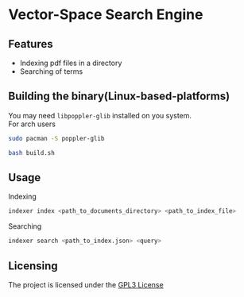 # Vector-Space Search Engine

## Features
- Indexing pdf files in a directory  
- Searching of terms

## Building the binary(Linux-based-platforms)
You may need `libpoppler-glib` installed on you system.  
For arch users  

```bash
sudo pacman -S poppler-glib
```

```bash
bash build.sh
```

## Usage

Indexing 
```bash
indexer index <path_to_documents_directory> <path_to_index_file>
```

Searching
```bash
indexer search <path_to_index.json> <query>
```

## Licensing
The project is licensed under the [GPL3 License](LICENSE)
